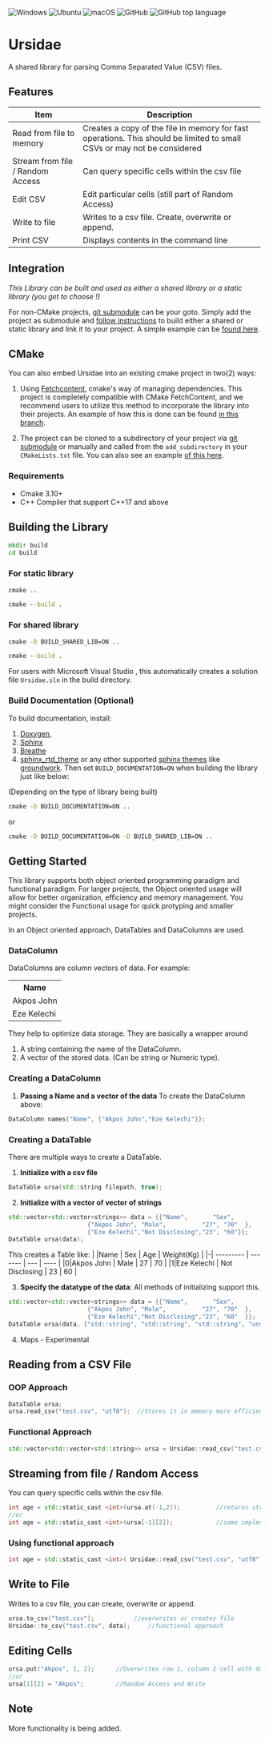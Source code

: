 ![Windows](https://github.com/uzoochogu/Ursidae/actions/workflows/windows.yml/badge.svg) 
![Ubuntu](https://github.com/uzoochogu/Ursidae/actions/workflows/ubuntu.yml/badge.svg) 
![macOS](https://github.com/uzoochogu/Ursidae/actions/workflows/macos.yml/badge.svg) 
![GitHub](https://img.shields.io/github/license/uzoochogu/Ursidae) 
![GitHub top language](https://img.shields.io/github/languages/top/uzoochogu/Ursidae) 
# Ursidae 
A shared library for parsing Comma Separated Value (CSV) files.

## Features

| Item                               | Description                                                                                                            |
| -----------                        | -----------                                                                                                            |
| Read from file to memory           | Creates a copy of the file in memory for fast operations. This should be limited to small CSVs or may not be considered|
| Stream from file / Random Access   | Can query specific cells within the csv file                                                                           |
|Edit CSV                            | Edit particular cells (still part of Random Access)                                                                    |
|Write to file                       |Writes to a csv file. Create, overwrite or append.                                                                      |
|Print CSV                           |Displays contents in the command line                                                                                   |


## Integration
*This Library can be built and used as either a shared library or a static library (you get to choose !)*

For non-CMake projects, [git submodule](https://git-scm.com/book/en/v2/Git-Tools-Submodules) can be your goto. Simply add the project as submodule and <a href="#building-the-library">follow instructions</a> to build either a shared or static library and link it to your project. A simple example can be [found here](https://github.com/uzoochogu/Ursidae/tree/examples).

## CMake
You can also embed Ursidae into an existing cmake project in two(2) ways:

1. Using [Fetchcontent](https://cmake.org/cmake/help/latest/module/FetchContent.html), cmake's way of managing dependencies. This project is completely compatible with CMake FetchContent, and we recommend users to utilize this method to incorporate the library into their projects. An example of how this is done can be found [in this branch](https://github.com/uzoochogu/Ursidae/tree/examples).

2. The project can be cloned to a subdirectory of your project via [git submodule](https://git-scm.com/book/en/v2/Git-Tools-Submodules) or manually and called from the `add_subdirectory` in your `CMakeLists.txt` file. You can also see an example [of this here](https://github.com/uzoochogu/Ursidae/tree/examples).
 

### Requirements
- Cmake 3.10+
- C++ Compiler that support C++17 and above

## Building the Library

```cmd
mkdir build
cd build
```

### For static library
```cmd
cmake ..
```
```cmd
cmake --build .
```

### For shared library 
```cmd
cmake -D BUILD_SHARED_LIB=ON ..
```
```cmd
cmake --build .
```
For users with Microsoft Visual Studio , this automatically creates a solution file `Ursidae.sln` in the build directory.

### Build Documentation (Optional)
To build documentation, install:
1. [Doxygen](https://www.doxygen.nl/download.html), 
2. [Sphinx](https://www.sphinx-doc.org/en/master/usage/installation.html) 
3. [Breathe](https://breathe.readthedocs.io/en/latest/)
4.  [sphinx_rtd_theme](https://github.com/rtfd/sphinx_rtd_theme) or any other supported [sphinx themes](https://sphinx-themes.org/) like [groundwork](https://sphinx-themes.org/sample-sites/groundwork-sphinx-theme/).
Then set `BUILD_DOCUMENTATION=ON` when building the library just like below: 

(Depending on the type of library being built) 

```cmd
cmake -D BUILD_DOCUMENTATION=ON ..
```
or

```cmd
cmake -D BUILD_DOCUMENTATION=ON -D BUILD_SHARED_LIB=ON ..
```
## Getting Started
This library supports both object oriented programming paradigm and functional paradigm. For larger projects, the Object oriented usage will allow for better organization, efficiency and memory management. You might consider the Functional usage for quick protyping and smaller projects.
<p>In an Object oriented approach, DataTables and DataColumns are used.</p>

### DataColumn
DataColumns are column vectors of data. For example:

<p align="left">
	<table>
		<tr>
			<th>Name</th>
		</tr>
		<tr>
			<td>Akpos John</td>
		</tr>
		<tr>
			<td>Eze Kelechi</td>
		</tr>
	</table>
</p>


They help to optimize data storage. They are basically a wrapper around
1. A string containing the name of the DataColumn.
2. A vector of the stored data. (Can be string or Numeric type).

### Creating a DataColumn
1. **Passing a Name and a vector of the data**
To create the DataColumn above:
```cpp
DataColumn names{"Name", {"Akpos John","Eze Kelechi"}};
```

### Creating a DataTable
There are multiple ways to create a DataTable. 
1. **Initialize with a csv file**      
```c++
DataTable ursa(std::string filepath, true);              
```
2. **Initialize with a vector of vector of strings**
```c++
std::vector<std::vector<strings>> data = {{"Name",       "Sex",           "Age","Weight(Kg)"},
					  {"Akpos John", "Male",          "27", "70"  },
					  {"Eze Kelechi","Not Disclosing","23", "60"}}; 
DataTable ursa(data);
```
This creates a Table like:
| |Name 	    | Sex            | Age | Weight(Kg) |
|-| ---------   | -------        | --- | ----       |
|0|Akpos John   | Male           | 27  | 70         |
|1|Eze Kelechi  | Not Disclosing | 23  | 60         |
        
3. **Specify the datatype of the data**: All methods of initializing support this.
```c++        
std::vector<std::vector<strings>> data = {{"Name",       "Sex",           "Age","Weight(Kg)"},
					  {"Akpos John", "Male",          "27", "70"  },
					  {"Eze Kelechi","Not Disclosing","23", "60"  }};
DataTable ursa(data, {"std::string", "std::string", "std::string", "unsigned int", "double" });
```
4. Maps - Experimental


## Reading from a CSV File
 
### OOP Approach 

```cpp
DataTable ursa;
ursa.read_csv("test.csv", "utf8");  //Stores it in memory more efficiently.
```
 
### Functional Approach 

```cpp
std::vector<std::vector<std::string>> ursa = Ursidae::read_csv("test.csv", "utf8")     //if you want to manipulate it yourself but less efficient.
```

## Streaming  from file / Random Access 
You can query specific cells within the csv file.
```cpp
int age = std::static_cast <int>(ursa.at(-1,2));          //returns string, converted to 23
//or
int age = std::static_cast <int>(ursa[-1][2]);            //same implementation as at()
```

### Using functional approach
```cpp
int age = std::static_cast <int>( Ursidae::read_csv("test.csv", "utf8")[-1][2]);     //23
```


## Write to File
Writes to a csv file, you can create, overwrite or append.
```cpp
ursa.to_csv("test.csv");	       //overwrites or creates file
Ursidae::to_csv("test.csv", data);     //functional approach
```

## Editing Cells
```cpp
ursa.put("Akpos", 1, 2);      //Overwrites row 1, column 2 cell with data; 
//or
ursa[1][2] = "Akpos";         //Random Access and Write
```

## Note
More functionality is being added.




